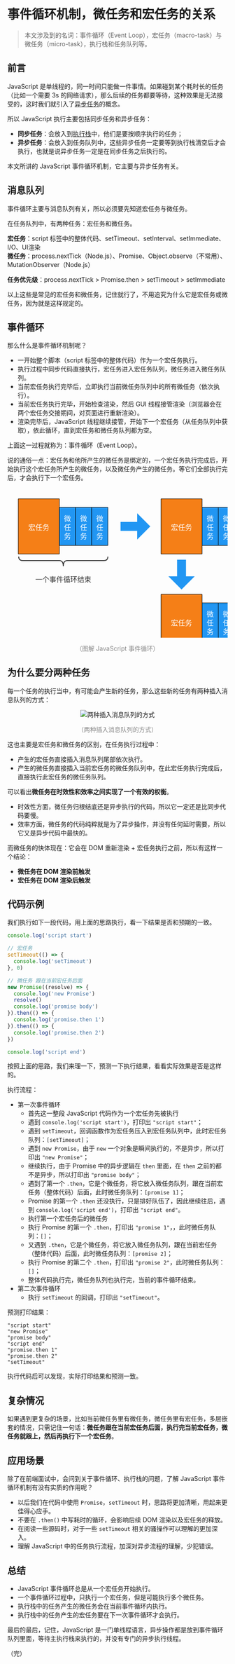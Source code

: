 # 事件循环机制，微任务和宏任务的关系

> 本文涉及到的名词：事件循环（Event Loop），宏任务（macro-task）与微任务（micro-task），执行栈和任务队列等。

## 前言

JavaScript 是单线程的，同一时间只能做一件事情。如果碰到某个耗时长的任务（比如一个需要 3s 的网络请求），那么后续的任务都要等待，这种效果是无法接受的，这时我们就引入了[异步任务](/frontend/javascript/sync-and-async/ "同步与异步 Promise，async/await")的概念。

所以 JavaScript 执行主要包括同步任务和异步任务：

* **同步任务**：会放入到[执行栈](/frontend/javascript/execution-context.html "执行上下文")中，他们是要按顺序执行的任务；
* **异步任务**：会放入到任务队列中，这些异步任务一定要等到执行栈清空后才会执行，也就是说异步任务一定是在同步任务之后执行的。

本文所讲的 JavaScript 事件循环机制，它主要与异步任务有关。

## 消息队列

事件循环主要与消息队列有关，所以必须要先知道宏任务与微任务。

在任务队列中，有两种任务：宏任务和微任务。

**宏任务**：script 标签中的整体代码、setTimeout、setInterval、setImmediate、I/O、UI渲染  
**微任务**：process.nextTick（Node.js）、Promise、Object.observe（不常用）、MutationObserver（Node.js）

**任务优先级**：process.nextTick > Promise.then > setTimeout > setImmediate

以上这些是常见的宏任务和微任务，记住就行了，不用追究为什么它是宏任务或微任务，因为就是这样规定的。

## 事件循环

那么什么是事件循环机制呢？

* 一开始整个脚本（script 标签中的整体代码）作为一个宏任务执行。
* 执行过程中同步代码直接执行，宏任务进入宏任务队列，微任务进入微任务队列。
* 当前宏任务执行完毕后，立即执行当前微任务队列中的所有微任务（依次执行）。
* 当前宏任务执行完毕，开始检查渲染，然后 GUI 线程接管渲染（浏览器会在两个宏任务交接期间，对页面进行重新渲染）。
* 渲染完毕后，JavaScript 线程继续接管，开始下一个宏任务（从任务队列中获取），依此循环，直到宏任务和微任务队列都为空。

上面这一过程就称为：事件循环（Event Loop）。

说的通俗一点：宏任务和他所产生的微任务是绑定的，一个宏任务执行完成后，开始执行这个宏任务所产生的微任务，以及微任务产生的微任务。等它们全部执行完后，才会执行下一个宏任务。

<div style="text-align: center;">
  <svg id="SvgjsSvg1135" width="581.5000305175781" height="393.99998474121094" xmlns="http://www.w3.org/2000/svg" version="1.1" xmlns:xlink="http://www.w3.org/1999/xlink" xmlns:svgjs="http://svgjs.com/svgjs"><defs id="SvgjsDefs1136"></defs><g id="SvgjsG1137" transform="translate(25.000015258789062,24.99999237060547)"><path id="SvgjsPath1138" d="M 0 0L 94 0L 94 126L 0 126Z" stroke="rgba(0,0,0,1)" stroke-width="1" fill-opacity="1" fill="#f57f17"></path><g id="SvgjsG1139"><text id="SvgjsText1140" font-family="微软雅黑" text-anchor="middle" font-size="16px" width="74px" fill="#ffffff" font-weight="400" align="middle" lineHeight="125%" anchor="middle" family="微软雅黑" size="16px" weight="400" font-style="" opacity="1" y="51" transform="rotate(0)"><tspan id="SvgjsTspan1141" dy="20" x="47"><tspan id="SvgjsTspan1142" style="text-decoration:;">宏任务</tspan></tspan></text></g></g><g id="SvgjsG1143" transform="translate(119.00001525878906,44.49999237060547)"><path id="SvgjsPath1144" d="M 0 0L 37 0L 37 87L 0 87Z" stroke="rgba(0,0,0,1)" stroke-width="1" fill-opacity="1" fill="#2196f3"></path><g id="SvgjsG1145"><text id="SvgjsText1146" font-family="微软雅黑" text-anchor="middle" font-size="16px" width="17px" fill="#ffffff" font-weight="400" align="middle" lineHeight="125%" anchor="middle" family="微软雅黑" size="16px" weight="400" font-style="" opacity="1" y="11.5" transform="rotate(0)"><tspan id="SvgjsTspan1147" dy="20" x="18.5"><tspan id="SvgjsTspan1148" style="text-decoration:;">微</tspan></tspan><tspan id="SvgjsTspan1149" dy="20" x="18.5"><tspan id="SvgjsTspan1150" style="text-decoration:;">任</tspan></tspan><tspan id="SvgjsTspan1151" dy="20" x="18.5"><tspan id="SvgjsTspan1152" style="text-decoration:;">务</tspan></tspan></text></g></g><g id="SvgjsG1153" transform="translate(156.00001525878906,44.49999237060547)"><path id="SvgjsPath1154" d="M 0 0L 37 0L 37 87L 0 87Z" stroke="rgba(0,0,0,1)" stroke-width="1" fill-opacity="1" fill="#2196f3"></path><g id="SvgjsG1155"><text id="SvgjsText1156" font-family="微软雅黑" text-anchor="middle" font-size="16px" width="17px" fill="#ffffff" font-weight="400" align="middle" lineHeight="125%" anchor="middle" family="微软雅黑" size="16px" weight="400" font-style="" opacity="1" y="11.5" transform="rotate(0)"><tspan id="SvgjsTspan1157" dy="20" x="18.5"><tspan id="SvgjsTspan1158" style="text-decoration:;">微</tspan></tspan><tspan id="SvgjsTspan1159" dy="20" x="18.5"><tspan id="SvgjsTspan1160" style="text-decoration:;">任</tspan></tspan><tspan id="SvgjsTspan1161" dy="20" x="18.5"><tspan id="SvgjsTspan1162" style="text-decoration:;">务</tspan></tspan></text></g></g><g id="SvgjsG1163" transform="translate(193.00001525878906,44.49999237060547)"><path id="SvgjsPath1164" d="M 0 0L 37 0L 37 87L 0 87Z" stroke="rgba(0,0,0,1)" stroke-width="1" fill-opacity="1" fill="#2196f3"></path><g id="SvgjsG1165"><text id="SvgjsText1166" font-family="微软雅黑" text-anchor="middle" font-size="16px" width="17px" fill="#ffffff" font-weight="400" align="middle" lineHeight="125%" anchor="middle" family="微软雅黑" size="16px" weight="400" font-style="" opacity="1" y="11.5" transform="rotate(0)"><tspan id="SvgjsTspan1167" dy="20" x="18.5"><tspan id="SvgjsTspan1168" style="text-decoration:;">微</tspan></tspan><tspan id="SvgjsTspan1169" dy="20" x="18.5"><tspan id="SvgjsTspan1170" style="text-decoration:;">任</tspan></tspan><tspan id="SvgjsTspan1171" dy="20" x="18.5"><tspan id="SvgjsTspan1172" style="text-decoration:;">务</tspan></tspan></text></g></g><g id="SvgjsG1173" transform="matrix(-1.8369701987210297e-16,-1,1,-1.8369701987210297e-16,26.000015258789077,246.99999237060555)"><path id="SvgjsPath1174" d="M 90.00000000000006 0Q 81.00000000000006 0 81.00000000000006 9L 81.00000000000006 93.00000000000003Q 81.00000000000006 102.00000000000003 68.00000000000006 102.00000000000003Q 81.00000000000006 102.00000000000003 81.00000000000006 111.00000000000003L 81.00000000000006 195.00000000000006Q 81.00000000000006 204.00000000000006 90.00000000000006 204.00000000000006" stroke="rgba(50,50,50,1)" stroke-width="2" fill="none"></path><path id="SvgjsPath1175" d="M 0 0L 90.00000000000006 0L 90.00000000000006 204.00000000000006L 0 204.00000000000006Z" stroke="none" fill="none"></path><g id="SvgjsG1176"><text id="SvgjsText1177" font-family="微软雅黑" text-anchor="end" font-size="13px" width="64px" fill="#323232" font-weight="400" align="middle" lineHeight="125%" anchor="end" family="微软雅黑" size="13px" weight="400" font-style="" opacity="1" y="92.37500000000003" transform="rotate(0)"></text></g></g><g id="SvgjsG1178" transform="translate(59.500015258789176,184.99999237060547)"><path id="SvgjsPath1179" d="M 0 0L 137 0L 137 43L 0 43Z" stroke="none" fill="none"></path><g id="SvgjsG1180"><text id="SvgjsText1181" font-family="微软雅黑" text-anchor="middle" font-size="16px" width="137px" fill="#323232" font-weight="400" align="middle" lineHeight="125%" anchor="middle" family="微软雅黑" size="16px" weight="400" font-style="" opacity="1" y="9.5" transform="rotate(0)"><tspan id="SvgjsTspan1182" dy="20" x="68.5"><tspan id="SvgjsTspan1183" style="text-decoration:;">一个事件循环结束</tspan></tspan></text></g></g><g id="SvgjsG1184" transform="translate(259.00001525878906,57.99999237060547)"><path id="SvgjsPath1185" d="M 0 19.8L 38 19.8L 38 0L 68 30L 38 60L 38 40.2L 0 40.2L 0 19.8Z" stroke="none" fill-opacity="1" fill="#2196f3"></path><g id="SvgjsG1186"><text id="SvgjsText1187" font-family="微软雅黑" text-anchor="middle" font-size="13px" width="68px" fill="#ffffff" font-weight="400" align="middle" lineHeight="125%" anchor="middle" family="微软雅黑" size="13px" weight="400" font-style="" opacity="1" y="20.375" transform="rotate(0)"></text></g></g><g id="SvgjsG1188" transform="translate(351.50001525878906,24.99999237060547)"><path id="SvgjsPath1189" d="M 0 0L 94 0L 94 126L 0 126Z" stroke="rgba(0,0,0,1)" stroke-width="1" fill-opacity="1" fill="#f57f17"></path><g id="SvgjsG1190"><text id="SvgjsText1191" font-family="微软雅黑" text-anchor="middle" font-size="16px" width="74px" fill="#ffffff" font-weight="400" align="middle" lineHeight="125%" anchor="middle" family="微软雅黑" size="16px" weight="400" font-style="" opacity="1" y="51" transform="rotate(0)"><tspan id="SvgjsTspan1192" dy="20" x="47"><tspan id="SvgjsTspan1193" style="text-decoration:;">宏任务</tspan></tspan></text></g></g><g id="SvgjsG1194" transform="translate(445.50001525878906,44.49999237060547)"><path id="SvgjsPath1195" d="M 0 0L 37 0L 37 87L 0 87Z" stroke="rgba(0,0,0,1)" stroke-width="1" fill-opacity="1" fill="#2196f3"></path><g id="SvgjsG1196"><text id="SvgjsText1197" font-family="微软雅黑" text-anchor="middle" font-size="16px" width="17px" fill="#ffffff" font-weight="400" align="middle" lineHeight="125%" anchor="middle" family="微软雅黑" size="16px" weight="400" font-style="" opacity="1" y="11.5" transform="rotate(0)"><tspan id="SvgjsTspan1198" dy="20" x="18.5"><tspan id="SvgjsTspan1199" style="text-decoration:;">微</tspan></tspan><tspan id="SvgjsTspan1200" dy="20" x="18.5"><tspan id="SvgjsTspan1201" style="text-decoration:;">任</tspan></tspan><tspan id="SvgjsTspan1202" dy="20" x="18.5"><tspan id="SvgjsTspan1203" style="text-decoration:;">务</tspan></tspan></text></g></g><g id="SvgjsG1204" transform="translate(482.50001525878906,44.49999237060547)"><path id="SvgjsPath1205" d="M 0 0L 37 0L 37 87L 0 87Z" stroke="rgba(0,0,0,1)" stroke-width="1" fill-opacity="1" fill="#2196f3"></path><g id="SvgjsG1206"><text id="SvgjsText1207" font-family="微软雅黑" text-anchor="middle" font-size="16px" width="17px" fill="#ffffff" font-weight="400" align="middle" lineHeight="125%" anchor="middle" family="微软雅黑" size="16px" weight="400" font-style="" opacity="1" y="11.5" transform="rotate(0)"><tspan id="SvgjsTspan1208" dy="20" x="18.5"><tspan id="SvgjsTspan1209" style="text-decoration:;">微</tspan></tspan><tspan id="SvgjsTspan1210" dy="20" x="18.5"><tspan id="SvgjsTspan1211" style="text-decoration:;">任</tspan></tspan><tspan id="SvgjsTspan1212" dy="20" x="18.5"><tspan id="SvgjsTspan1213" style="text-decoration:;">务</tspan></tspan></text></g></g><g id="SvgjsG1214" transform="translate(519.5000152587891,44.49999237060547)"><path id="SvgjsPath1215" d="M 0 0L 37 0L 37 87L 0 87Z" stroke="rgba(0,0,0,1)" stroke-width="1" fill-opacity="1" fill="#2196f3"></path><g id="SvgjsG1216"><text id="SvgjsText1217" font-family="微软雅黑" text-anchor="middle" font-size="16px" width="17px" fill="#ffffff" font-weight="400" align="middle" lineHeight="125%" anchor="middle" family="微软雅黑" size="16px" weight="400" font-style="" opacity="1" y="11.5" transform="rotate(0)"><tspan id="SvgjsTspan1218" dy="20" x="18.5"><tspan id="SvgjsTspan1219" style="text-decoration:;">微</tspan></tspan><tspan id="SvgjsTspan1220" dy="20" x="18.5"><tspan id="SvgjsTspan1221" style="text-decoration:;">任</tspan></tspan><tspan id="SvgjsTspan1222" dy="20" x="18.5"><tspan id="SvgjsTspan1223" style="text-decoration:;">务</tspan></tspan></text></g></g><g id="SvgjsG1224" transform="translate(351.50001525878906,242.99999237060547)"><path id="SvgjsPath1225" d="M 0 0L 94 0L 94 126L 0 126Z" stroke="rgba(0,0,0,1)" stroke-width="1" fill-opacity="1" fill="#f57f17"></path><g id="SvgjsG1226"><text id="SvgjsText1227" font-family="微软雅黑" text-anchor="middle" font-size="16px" width="74px" fill="#ffffff" font-weight="400" align="middle" lineHeight="125%" anchor="middle" family="微软雅黑" size="16px" weight="400" font-style="" opacity="1" y="51" transform="rotate(0)"><tspan id="SvgjsTspan1228" dy="20" x="47"><tspan id="SvgjsTspan1229" style="text-decoration:;">宏任务</tspan></tspan></text></g></g><g id="SvgjsG1230" transform="translate(445.50001525878906,262.49999237060547)"><path id="SvgjsPath1231" d="M 0 0L 37 0L 37 87L 0 87Z" stroke="rgba(0,0,0,1)" stroke-width="1" fill-opacity="1" fill="#2196f3"></path><g id="SvgjsG1232"><text id="SvgjsText1233" font-family="微软雅黑" text-anchor="middle" font-size="16px" width="17px" fill="#ffffff" font-weight="400" align="middle" lineHeight="125%" anchor="middle" family="微软雅黑" size="16px" weight="400" font-style="" opacity="1" y="11.5" transform="rotate(0)"><tspan id="SvgjsTspan1234" dy="20" x="18.5"><tspan id="SvgjsTspan1235" style="text-decoration:;">微</tspan></tspan><tspan id="SvgjsTspan1236" dy="20" x="18.5"><tspan id="SvgjsTspan1237" style="text-decoration:;">任</tspan></tspan><tspan id="SvgjsTspan1238" dy="20" x="18.5"><tspan id="SvgjsTspan1239" style="text-decoration:;">务</tspan></tspan></text></g></g><g id="SvgjsG1240" transform="translate(482.50001525878906,262.49999237060547)"><path id="SvgjsPath1241" d="M 0 0L 37 0L 37 87L 0 87Z" stroke="rgba(0,0,0,1)" stroke-width="1" fill-opacity="1" fill="#2196f3"></path><g id="SvgjsG1242"><text id="SvgjsText1243" font-family="微软雅黑" text-anchor="middle" font-size="16px" width="17px" fill="#ffffff" font-weight="400" align="middle" lineHeight="125%" anchor="middle" family="微软雅黑" size="16px" weight="400" font-style="" opacity="1" y="11.5" transform="rotate(0)"><tspan id="SvgjsTspan1244" dy="20" x="18.5"><tspan id="SvgjsTspan1245" style="text-decoration:;">微</tspan></tspan><tspan id="SvgjsTspan1246" dy="20" x="18.5"><tspan id="SvgjsTspan1247" style="text-decoration:;">任</tspan></tspan><tspan id="SvgjsTspan1248" dy="20" x="18.5"><tspan id="SvgjsTspan1249" style="text-decoration:;">务</tspan></tspan></text></g></g><g id="SvgjsG1250" transform="translate(519.5000152587891,262.49999237060547)"><path id="SvgjsPath1251" d="M 0 0L 37 0L 37 87L 0 87Z" stroke="rgba(0,0,0,1)" stroke-width="1" fill-opacity="1" fill="#2196f3"></path><g id="SvgjsG1252"><text id="SvgjsText1253" font-family="微软雅黑" text-anchor="middle" font-size="16px" width="17px" fill="#ffffff" font-weight="400" align="middle" lineHeight="125%" anchor="middle" family="微软雅黑" size="16px" weight="400" font-style="" opacity="1" y="11.5" transform="rotate(0)"><tspan id="SvgjsTspan1254" dy="20" x="18.5"><tspan id="SvgjsTspan1255" style="text-decoration:;">微</tspan></tspan><tspan id="SvgjsTspan1256" dy="20" x="18.5"><tspan id="SvgjsTspan1257" style="text-decoration:;">任</tspan></tspan><tspan id="SvgjsTspan1258" dy="20" x="18.5"><tspan id="SvgjsTspan1259" style="text-decoration:;">务</tspan></tspan></text></g></g><g id="SvgjsG1260" transform="matrix(6.123233995736766e-17,1,-1,6.123233995736766e-17,428.5,164)"><path id="SvgjsPath1261" d="M 0 19.8L 38 19.8L 38 0L 68 30L 38 60L 38 40.2L 0 40.2L 0 19.8Z" stroke="none" fill-opacity="1" fill="#2196f3"></path><g id="SvgjsG1262"><text id="SvgjsText1263" font-family="微软雅黑" text-anchor="middle" font-size="13px" width="68px" fill="#323232" font-weight="400" align="middle" lineHeight="125%" anchor="middle" family="微软雅黑" size="13px" weight="400" font-style="" opacity="1" y="20.375" transform="rotate(0)"></text></g></g></svg>
  <p style="text-align: center; color: #888;">（图解 JavaScript 事件循环）</p>
</div>

## 为什么要分两种任务

每一个任务的执行当中，有可能会产生新的任务，那么这些新的任务有两种插入消息队列的方式：

<div style="text-align: center;">
  <img src="./assets/two-ways-insert-mq.svg" alt="两种插入消息队列的方式">
  <p style="text-align: center; color: #888;">（两种插入消息队列的方式）</p>
</div>

这也主要是宏任务和微任务的区别，在任务执行过程中：

* 产生的宏任务直接插入消息队列尾部依次执行。
* 产生的微任务直接插入当前宏任务的微任务队列中，在此宏任务执行完成后，直接执行此宏任务的微任务队列。

可以看出**微任务在时效性和效率之间实现了一个有效的权衡**。

* 时效性方面，微任务归根结底还是异步执行的代码，所以它一定还是比同步代码要慢。
* 效率方面，微任务的代码纯粹就是为了异步操作，并没有任何延时需要，所以它又是异步代码中最快的。

而微任务的快体现在：它会在 DOM 重新渲染 + 宏任务执行之前，所以有这样一个结论：

* **微任务在 DOM 渲染前触发**
* **宏任务在 DOM 渲染后触发**

  
## 代码示例

我们执行如下一段代码，用上面的思路执行，看一下结果是否和预期的一致。

```javascript
console.log('script start')

// 宏任务
setTimeout(() => {
  console.log('setTimeout')
}, 0)

// 微任务 跟在当前宏任务后面
new Promise((resolve) => {
  console.log('new Promise')
  resolve()
  console.log('promise body')
}).then(() => {
  console.log('promise.then 1')
}).then(() => {
  console.log('promise.then 2')
})

console.log('script end')
```

按照上面的思路，我们来理一下，预测一下执行结果，看看实际效果是否是这样的。

执行流程：

* 第一次事件循环
  * 首先这一整段 JavaScript 代码作为一个宏任务先被执行
  * 遇到 `console.log('script start')`，打印出 `"script start"`；
  * 遇到 `setTimeout`，回调函数作为宏任务压入到宏任务队列中，此时宏任务队列：`[setTimeout]`；
  * 遇到 `new Promise`，由于 `new` 一个对象是瞬间执行的，不是异步，所以打印出 `"new Promise"`；
  * 继续执行，由于 Promise 中的异步逻辑在 `then` 里面，在 `then` 之前的都不是异步，所以打印出 `"promise body"`；
  * 遇到了第一个 `.then`，它是个微任务，将它放入微任务队列，跟在当前宏任务（整体代码）后面，此时微任务队列：`[promise 1]`；
  * Promise 的第一个 `.then` 还没执行，只是排好队伍了，因此继续往后，遇到 `console.log('script end')`，打印出 `"script end"`。
  * 执行第一个宏任务后的微任务
  * 执行 Promise 的第一个 `.then`，打印出 `"promise 1"`，，此时微任务队列：`[]`；
  * 又遇到 `.then`，它是个微任务，将它放入微任务队列，跟在当前宏任务（整体代码）后面，此时微任务队列：`[promise 2]`；
  * 执行 Promise 的第二个 `.then`，打印出 `"promise 2"`，此时微任务队列：`[]`；
  * 整体代码执行完，微任务队列也执行完，当前的事件循环结束。
* 第二次事件循环
  * 执行 `setTimeout` 的回调，打印出 `"setTimeout"`。

预测打印结果：

```text
"script start"
"new Promise"
"promise body"
"script end"
"promise.then 1"
"promise.then 2"
"setTimeout"
```

执行代码后可以发现，实际打印结果和预测一致。

## 复杂情况

如果遇到更复杂的场景，比如当前微任务里有微任务，微任务里有宏任务，多层嵌套的情况，只需记住一句话：**微任务跟在当前宏任务后面，执行完当前宏任务，微任务就跟上，然后再执行下一个宏任务**。

## 应用场景

除了在前端面试中，会问到关于事件循环、执行栈的问题，了解 JavaScript 事件循环机制有没有实质的作用呢？

* 以后我们在代码中使用 `Promise`，`setTimeout` 时，思路将更加清晰，用起来更佳得心应手。
* 不要在 `.then()` 中写耗时的循环，会影响后续 DOM 渲染以及宏任务的释放。
* 在阅读一些源码时，对于一些 `setTimeout` 相关的骚操作可以理解的更加深入。
* 理解 JavaScript 中的任务执行流程，加深对异步流程的理解，少犯错误。

## 总结

* JavaScript 事件循环总是从一个宏任务开始执行。
* 一个事件循环过程中，只执行一个宏任务，但是可能执行多个微任务。
* 执行栈中的任务产生的微任务会在当前事件循环内执行。
* 执行栈中的任务产生的宏任务要在下一次事件循环才会执行。

最后的最后，记住，JavaScript 是一门单线程语言，异步操作都是放到事件循环队列里面，等待主执行栈来执行的，并没有专门的异步执行线程。

（完）
